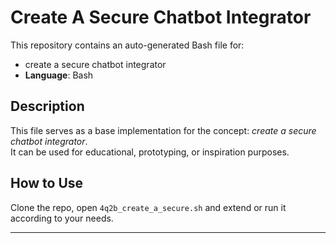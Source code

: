 # Create A Secure Chatbot Integrator

This repository contains an auto-generated Bash file for:

- create a secure chatbot integrator
- **Language**: Bash

## Description

This file serves as a base implementation for the concept: *create a secure chatbot integrator*.  
It can be used for educational, prototyping, or inspiration purposes.

## How to Use

Clone the repo, open `4q2b_create_a_secure.sh` and extend or run it according to your needs.

---



